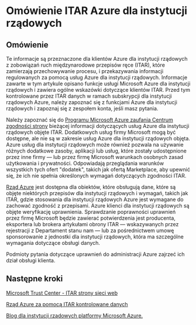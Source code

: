 <properties
    pageTitle="Azure dokumentacji Governmnet | Microsoft Azure"
    description="Umożliwia porównanie funkcji i wskazówki dotyczące tworzenia aplikacji dla instytucji rządowych Azure"
    services="Azure-Government"
    cloud="gov"
    documentationCenter=""
    authors="kydeeds"
    manager="zakramer"
    editor=""/>

<tags
    ms.service="multiple"
    ms.devlang="na"
    ms.topic="article"
    ms.tgt_pltfrm="na"
    ms.workload="azure-government"
    ms.date="10/05/2016"
    ms.author="kydeeds"/>


#  <a name="itar-overview-for-azure-government"></a>Omówienie ITAR Azure dla instytucji rządowych

## <a name="overview"></a>Omówienie

Te informacje są przeznaczone dla klientów Azure dla instytucji rządowych z zobowiązań ruch międzynarodowe przepisów ręce (ITAR), które zamierzają przechowywanie procesu, i przekazywania informacji regulowanych za pomocą usług Azure dla instytucji rządowych. Informacje zawarte w tym artykule opisano funkcje usługi Microsoft Azure dla instytucji rządowych i zawiera ogólne wskazówki dotyczące klientów ITAR. Przed tym kontrolowane przez ITAR danych w ramach subskrypcji dla instytucji rządowych Azure, należy zapoznać się z funkcjami Azure dla instytucji rządowych i zapoznaj się z zespołem konta, jeśli masz pytania.

Należy zapoznać się do <a href="http://www.microsoft.com/en-us/TrustCenter/Compliance/default.aspx/">Programu Microsoft Azure zaufania Centrum zgodności strony</a> bieżącej informacji dotyczących usług Azure dla instytucji rządowych objęte ITAR. Dodatkowych usług firmy Microsoft mogą być dostępne, ale nie są w zakresie usług Azure dla instytucji rządowych objęta. Azure usług dla instytucji rządowych może również pozwala na używanie różnych dodatkowe zasoby, aplikacji lub usług, które zostały udostępnione przez inne firmy — lub przez firmę Microsoft warunkach osobnych zasad użytkowania i prywatności. Odpowiadają przeglądania warunków wszystkich tych ofert "dodatek", takich jak ofertą Marketplace, aby upewnić się, że ich nie spełnia określonych wymagań dotyczących zgodności ITAR.

<a href="https://azure.microsoft.com/en-us/features/gov/">Rząd Azure</a> jest dostępna dla obiektów, które obsługują dane, które są objęte niektórych przepisów dla instytucji rządowych i wymagań, takich jak ITAR, gdzie stosowania dla instytucji rządowych Azure jest wymagane do zachować zgodność z przepisami. Azure klienci dla instytucji rządowych są objęte weryfikację uprawnienia. Sprawdzanie poprawności uprawnień przez firmę Microsoft będzie zawierać potwierdzenia jest producenta, eksportera lub brokera artykułami obrony ITAR — wskazywanych przez rejestracji z Departament stanu nam — lub za pośrednictwem umowę sponsorowanie z jednostki dla instytucji rządowych, która ma szczególne wymagania dotyczące obsługi danych.

Podmioty pytania dotyczące uprawnień do administracji Azure zajrzeć ich dział obsługi klienta.

## <a name="next-steps"></a>Następne kroki

<a href="https://www.microsoft.com/en-us/TrustCenter/Compliance/itar">Microsoft Trust Center - ITAR strony sieci web</a>

<a href="http://download.microsoft.com/download/5/1/6/516B50FE-4FF6-4DF6-B61B-90432D07DDF3/Using_Azure_Government_with_ITAR_June_2016.pdf">Rząd Azure za pomocą ITAR kontrolowane danych</a>

<a href="https://blogs.msdn.microsoft.com/azuregov/">Blog dla instytucji rządowych platformy Microsoft Azure.</a>
